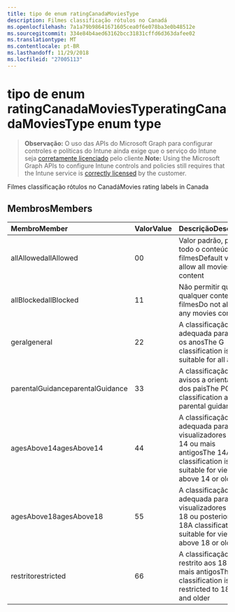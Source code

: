 ```yaml
---
title: tipo de enum ratingCanadaMoviesType
description: Filmes classificação rótulos no Canadá
ms.openlocfilehash: 7a1a79b98641671605cea0f6e078ba3e0b48512e
ms.sourcegitcommit: 334e84b4aed63162bcc31831cffd6d363dafee02
ms.translationtype: MT
ms.contentlocale: pt-BR
ms.lasthandoff: 11/29/2018
ms.locfileid: "27005113"
---
```

# <a name="ratingcanadamoviestype-enum-type"></a><span data-ttu-id="1b414-103">tipo de enum ratingCanadaMoviesType</span><span class="sxs-lookup"><span data-stu-id="1b414-103">ratingCanadaMoviesType enum type</span></span>

> <span data-ttu-id="1b414-104">**Observação:** O uso das APIs do Microsoft Graph para configurar controles e políticas do Intune ainda exige que o serviço do Intune seja [corretamente licenciado](https://go.microsoft.com/fwlink/?linkid=839381) pelo cliente.</span><span class="sxs-lookup"><span data-stu-id="1b414-104">**Note:** Using the Microsoft Graph APIs to configure Intune controls and policies still requires that the Intune service is [correctly licensed](https://go.microsoft.com/fwlink/?linkid=839381) by the customer.</span></span>

<span data-ttu-id="1b414-105">Filmes classificação rótulos no Canadá</span><span class="sxs-lookup"><span data-stu-id="1b414-105">Movies rating labels in Canada</span></span>
## <a name="members"></a><span data-ttu-id="1b414-106">Membros</span><span class="sxs-lookup"><span data-stu-id="1b414-106">Members</span></span>
|<span data-ttu-id="1b414-107">Membro</span><span class="sxs-lookup"><span data-stu-id="1b414-107">Member</span></span>|<span data-ttu-id="1b414-108">Valor</span><span class="sxs-lookup"><span data-stu-id="1b414-108">Value</span></span>|<span data-ttu-id="1b414-109">Descrição</span><span class="sxs-lookup"><span data-stu-id="1b414-109">Description</span></span>|
|:---|:---|:---|
|<span data-ttu-id="1b414-110">allAllowed</span><span class="sxs-lookup"><span data-stu-id="1b414-110">allAllowed</span></span>|<span data-ttu-id="1b414-111">0</span><span class="sxs-lookup"><span data-stu-id="1b414-111">0</span></span>|<span data-ttu-id="1b414-112">Valor padrão, permitir todo o conteúdo de filmes</span><span class="sxs-lookup"><span data-stu-id="1b414-112">Default value, allow all movies content</span></span>|
|<span data-ttu-id="1b414-113">allBlocked</span><span class="sxs-lookup"><span data-stu-id="1b414-113">allBlocked</span></span>|<span data-ttu-id="1b414-114">1</span><span class="sxs-lookup"><span data-stu-id="1b414-114">1</span></span>|<span data-ttu-id="1b414-115">Não permitir que qualquer conteúdo filmes</span><span class="sxs-lookup"><span data-stu-id="1b414-115">Do not allow any movies content</span></span>|
|<span data-ttu-id="1b414-116">geral</span><span class="sxs-lookup"><span data-stu-id="1b414-116">general</span></span>|<span data-ttu-id="1b414-117">2</span><span class="sxs-lookup"><span data-stu-id="1b414-117">2</span></span>|<span data-ttu-id="1b414-118">A classificação G é adequada para todos os anos</span><span class="sxs-lookup"><span data-stu-id="1b414-118">The G classification is suitable for all ages</span></span>|
|<span data-ttu-id="1b414-119">parentalGuidance</span><span class="sxs-lookup"><span data-stu-id="1b414-119">parentalGuidance</span></span>|<span data-ttu-id="1b414-120">3</span><span class="sxs-lookup"><span data-stu-id="1b414-120">3</span></span>|<span data-ttu-id="1b414-121">A classificação PG avisos a orientação dos pais</span><span class="sxs-lookup"><span data-stu-id="1b414-121">The PG classification advises parental guidance</span></span>|
|<span data-ttu-id="1b414-122">agesAbove14</span><span class="sxs-lookup"><span data-stu-id="1b414-122">agesAbove14</span></span>|<span data-ttu-id="1b414-123">4</span><span class="sxs-lookup"><span data-stu-id="1b414-123">4</span></span>|<span data-ttu-id="1b414-124">A classificação 14A é adequada para os visualizadores acima 14 ou mais antigos</span><span class="sxs-lookup"><span data-stu-id="1b414-124">The 14A classification is suitable for viewers above 14 or older</span></span>|
|<span data-ttu-id="1b414-125">agesAbove18</span><span class="sxs-lookup"><span data-stu-id="1b414-125">agesAbove18</span></span>|<span data-ttu-id="1b414-126">5</span><span class="sxs-lookup"><span data-stu-id="1b414-126">5</span></span>|<span data-ttu-id="1b414-127">A classificação 18A é adequada para os visualizadores acima 18 ou posterior</span><span class="sxs-lookup"><span data-stu-id="1b414-127">The 18A classification is suitable for viewers above 18 or older</span></span>|
|<span data-ttu-id="1b414-128">restrito</span><span class="sxs-lookup"><span data-stu-id="1b414-128">restricted</span></span>|<span data-ttu-id="1b414-129">6</span><span class="sxs-lookup"><span data-stu-id="1b414-129">6</span></span>|<span data-ttu-id="1b414-130">A classificação R é restrito aos 18 anos e mais antigos</span><span class="sxs-lookup"><span data-stu-id="1b414-130">The R classification is restricted to 18 years and older</span></span>|



